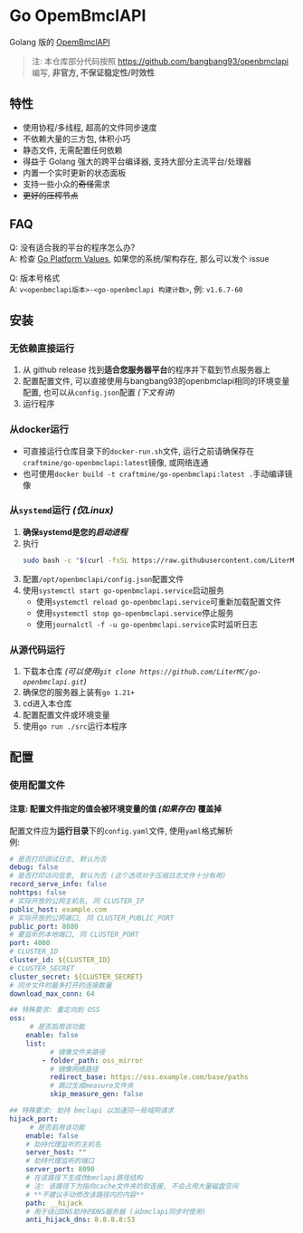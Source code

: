 
# Go OpemBmclAPI

Golang 版的 [OpemBmclAPI](https://github.com/bangbang93/openbmclapi)

> 注: 本仓库部分代码按照 <https://github.com/bangbang93/openbmclapi> 编写, **非官方, 不保证稳定性/时效性**

## 特性

- 使用协程/多线程, 超高的文件同步速度
- 不依赖大量的三方包, 体积小巧
- 静态文件, 无需配置任何依赖
- 得益于 Golang 强大的跨平台编译器, 支持大部分主流平台/处理器
- 内置一个实时更新的状态面板
- 支持一些小众的~~奇怪~~需求
- ~~更好的压榨节点~~

## FAQ

Q: 没有适合我的平台的程序怎么办?  
A: 检查 [Go Platform Values](https://gist.github.com/asukakenji/f15ba7e588ac42795f421b48b8aede63#platform-values), 如果您的系统/架构存在, 那么可以发个 issue

Q: 版本号格式  
A: `v<openbmclapi版本>-<go-openbmclapi 构建计数>`, 例: `v1.6.7-60`

## 安装

### 无依赖直接运行

1. 从 github release 找到**适合您服务器平台**的程序并下载到节点服务器上
2. 配置配置文件, 可以直接使用与bangbang93的openbmclapi相同的环境变量配置, 也可以从`config.json`配置 _(下文有讲)_
3. 运行程序

### 从docker运行

- 可直接运行仓库目录下的`docker-run.sh`文件, 运行之前请确保存在`craftmine/go-openbmclapi:latest`镜像, 或网络连通
- 也可使用`docker build -t craftmine/go-openbmclapi:latest .`手动编译镜像

### 从`systemd`运行 _(仅Linux)_

1. **确保systemd是您的*启动进程***
2. 执行
   ```sh
   sudo bash -c "$(curl -fsSL https://raw.githubusercontent.com/LiterMC/go-openbmclapi/HEAD/service/installer.sh)"
   ```
3. 配置`/opt/openbmclapi/config.json`配置文件
4. 使用`systemctl start go-openbmclapi.service`启动服务
   - 使用`systemctl reload go-openbmclapi.service`可重新加载配置文件
   - 使用`systemctl stop go-openbmclapi.service`停止服务
   - 使用`journalctl -f -u go-openbmclapi.service`实时监听日志

### 从源代码运行

1. 下载本仓库 _(可以使用`git clone https://github.com/LiterMC/go-openbmclapi.git`)_
2. 确保您的服务器上装有`go 1.21+`
3. cd进入本仓库
4. 配置配置文件或环境变量
5. 使用`go run ./src`运行本程序

## 配置

### 使用配置文件

#### 注意: 配置文件指定的值会被环境变量的值 _(如果存在)_ 覆盖掉

配置文件应为**运行目录**下的`config.yaml`文件, 使用`yaml`格式解析  
例:
```yaml
# 是否打印调试日志, 默认为否
debug: false
# 是否打印访问信息, 默认为否 (这个选项对于压缩日志文件十分有用)
record_serve_info: false
nohttps: false
# 实际开放的公网主机名, 同 CLUSTER_IP
public_host: example.com
# 实际开放的公网端口, 同 CLUSTER_PUBLIC_PORT
public_port: 8080
# 要监听的本地端口, 同 CLUSTER_PORT
port: 4000
# CLUSTER_ID
cluster_id: ${CLUSTER_ID}
# CLUSTER_SECRET
cluster_secret: ${CLUSTER_SECRET}
# 同步文件时最多打开的连接数量
download_max_conn: 64

## 特殊要求: 重定向到 OSS
oss:
	 # 是否启用该功能
    enable: false
    list:
          # 镜像文件夹路径
        - folder_path: oss_mirror
          # 镜像网络路径
          redirect_base: https://oss.example.com/base/paths
          # 跳过生成measure文件夹
          skip_measure_gen: false

## 特殊要求: 劫持 bmclapi 以加速同一局域网请求
hijack_port:
	 # 是否启用该功能
    enable: false
    # 劫持代理监听的主机名
    server_host: ""
    # 劫持代理监听的端口
    server_port: 8090
    # 在该路径下生成伪bmclapi路径结构
    # 注: 该路径下为指向cache文件夹的软连接, 不会占用大量磁盘空间
    # **不建议手动修改该路径内的内容**
    path: __hijack
    # 用于绕过DNS劫持的DNS服务器 (从bmclapi同步时使用)
    anti_hijack_dns: 8.8.8.8:53
```
